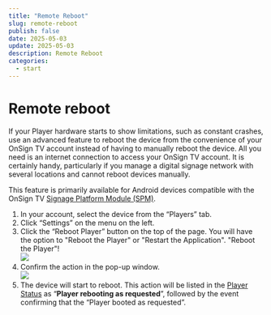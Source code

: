 ```yaml
---
title: "Remote Reboot"
slug: remote-reboot
publish: false
date: 2025-05-03
update: 2025-05-03
description: Remote Reboot
categories:
  - start
---
```


Remote reboot
=============

If your Player hardware starts to show limitations, such as constant crashes, use an advanced feature to reboot the device from the convenience of your OnSign TV account instead of having to manually reboot the device. All you need is an internet connection to access your OnSign TV account. It is certainly handy, particularly if you manage a digital signage network with several locations and cannot reboot devices manually.

This feature is primarily available for Android devices compatible with the OnSign TV [Signage Platform Module (SPM)](/android/signage-platform-module-spm).

1. In your account, select the device from the “Players” tab.
2. Click “Settings” on the menu on the left.
3. Click the “Reboot Player” button on the top of the page. You will have the option to "Reboot the Player" or "Restart the Application". "Reboot the Player"!  
   ![](https://static.helpjuice.com/helpjuice_production/uploads/upload/image/23821/direct/1731688422566/how-to-remotely-reboot-player_1.png)
4. Confirm the action in the pop-up window.  
   ![](https://static.helpjuice.com/helpjuice_production/uploads/upload/image/23821/direct/1731688436336/how-to-remotely-reboot-player_2.png)
5. The device will start to reboot. This action will be listed in the [Player Status](/players-monitoring/monitoring-events) as “**Player rebooting as requested**”, followed by the event confirming that the “Player booted as requested”.
